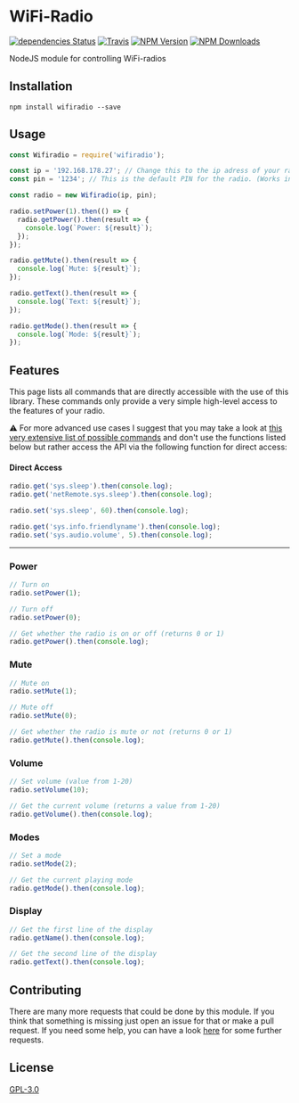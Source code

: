 # WiFi-Radio

[![dependencies Status](https://david-dm.org/ent8r/wifiradio/status.svg)](https://david-dm.org/ent8r/wifiradio) [![Travis](https://travis-ci.org/ENT8R/wifiradio.svg?branch=master)](https://travis-ci.org/ENT8R/wifiradio) [![NPM Version](http://img.shields.io/npm/v/wifiradio.svg)](https://www.npmjs.org/package/wifiradio) [![NPM Downloads](https://img.shields.io/npm/dm/wifiradio.svg)](https://www.npmjs.org/package/wifiradio)

NodeJS module for controlling WiFi-radios

## Installation

```
npm install wifiradio --save
```

## Usage

```javascript
const Wifiradio = require('wifiradio');

const ip = '192.168.178.27'; // Change this to the ip adress of your radio
const pin = '1234'; // This is the default PIN for the radio. (Works in most cases)

const radio = new Wifiradio(ip, pin);

radio.setPower(1).then(() => {
  radio.getPower().then(result => {
    console.log(`Power: ${result}`);
  });
});

radio.getMute().then(result => {
  console.log(`Mute: ${result}`);
});

radio.getText().then(result => {
  console.log(`Text: ${result}`);
});

radio.getMode().then(result => {
  console.log(`Mode: ${result}`);
});
```

## Features

This page lists all commands that are directly accessible with the use of this library. These commands only provide a very simple high-level access to the features of your radio.

:warning: For more advanced use cases I suggest that you may take a look at [this very extensive list of possible commands](https://github.com/flammy/fsapi/blob/master/FSAPI.md) and don't use the functions listed below but rather access the API via the following function for direct access:

#### Direct Access
```javascript
radio.get('sys.sleep').then(console.log);
radio.get('netRemote.sys.sleep').then(console.log);

radio.set('sys.sleep', 60).then(console.log);

radio.get('sys.info.friendlyname').then(console.log);
radio.set('sys.audio.volume', 5).then(console.log);
```

---

### Power

```javascript
// Turn on
radio.setPower(1);

// Turn off
radio.setPower(0);

// Get whether the radio is on or off (returns 0 or 1)
radio.getPower().then(console.log);
```

### Mute

```javascript
// Mute on
radio.setMute(1);

// Mute off
radio.setMute(0);

// Get whether the radio is mute or not (returns 0 or 1)
radio.getMute().then(console.log);
```

### Volume

```javascript
// Set volume (value from 1-20)
radio.setVolume(10);

// Get the current volume (returns a value from 1-20)
radio.getVolume().then(console.log);
```

### Modes

```javascript
// Set a mode
radio.setMode(2);

// Get the current playing mode
radio.getMode().then(console.log);
```

### Display

```javascript
// Get the first line of the display
radio.getName().then(console.log);

// Get the second line of the display
radio.getText().then(console.log);
```

## Contributing

There are many more requests that could be done by this module. If you think that something is missing just open an issue for that or make a pull request. If you need some help, you can have a look [here](https://github.com/flammy/fsapi/blob/master/FSAPI.md) for some further requests.

## License

[GPL-3.0](https://github.com/ENT8R/wifiradio/blob/master/LICENSE)
